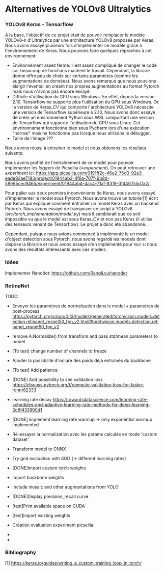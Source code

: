 # Alternatives de YOLOv8 Ultralytics

### YOLOv8 Keras - Tensorflow
A la base, l'objectif de ce projet était de pouvoir remplacer le modèle YOLOv8-n d'Ultralytics par
une architecture YOLOv8 proposée par Keras. Nous avons essayé plusieurs fois d'implémenter ce modèle 
grâce à l'environnement de Keras. Nous pouvons faire quelques reproches à cet environnement:
- Environnement assez fermé: il est assez compliqué de changer le code car beaucoup de fonctions machent
le travail. Cependant, la librarie donne offre peu de choix sur certains paramètres (comme les 
augmentations de données). Nous avons remarqué que nous pouvions élargir l'éventail en créant nos propres
augmentations au format Pytorch mais nous n'avons pas encore essayé.
- Difficile d'utilisation du GPU sous Windows. En effet, depuis la version 2.10, Tensorflow ne supporte 
plus l'utilisation du GPU sous Windows. Or, la version de Keras_CV qui comporte l'architecture YOLOv8
nécessite une version de Tensorflow supérieure à 2.10. Nous avons donc essayé de créer un environnement
Python sous WSL comportant une version de Tensorflow qui supporte l'utilisation du GPU sous Linux. Cet 
envrironnement fonctionne bien sous Pycharm lors d'une exécution "normal" mais ne fonctionne pas lorsque
nous utilisons le débugger.
- Taille de l'image ??? 

Nous avons réussi à entrainer le model et nous obtenons les résultats suivants: 



Nous avons profité de l'entraînement de ce model pour pouvoir implémenter les *loggers* de Picsellia
(=*experiment*). On peut retrouver une *experiment* ici: https://app.picsellia.com/0191ff2c-46e2-75d3-92a3-eade82ae7183/project/01944ab2-4f8a-707f-9b8d-58e85cec6465/experiment/01944ab4-4ac4-71af-8319-3f440755d7a2/.


Pour palier aux deux premiers inconvénients de Keras, nous avons essayé d'implémenter le model sous 
Pytorch. Nous avons trouvé un tutoriel[1] écrit par Keras qui explique comment entraîner un model Keras
avec un backend Pytorch. Nous avons essayé de transposer ce script à YOLOv8 
(*src/torch_implementation/model.py*) mais il semblerait que ce soit impossible vu que le model est 
sous Keras_CV et non pas Keras (il utilise des tenseurs venant de Tensorflow). Le projet a donc été 
abandonné.

Cependant, puisque nous avions commencé à implémenté le un model d'object detection sous Pytorch, nous
avons regardé les models dont dispose la librairie et nous avons essayé d'en implémenté pour voir si nous
avons des résultats intéressants avec ces models. 


### Idées

Implementer Nanodet: https://github.com/RangiLyu/nanodet


### RetinaNet

TODO:
- Envoyer les paramètres de normalization dans le model + parametres de post-process https://pytorch.org/vision/0.13/models/generated/torchvision.models.detection.retinanet_resnet50_fpn_v2.html#torchvision.models.detection.retinanet_resnet50_fpn_v2
- remove A.Normalize() from transform and pass std/mean parameters to model
- [To test] change number of channels to freeze 
- Ajouter la possibilité d'inclure des poids déjà entraînés du backbone
- [To test] Add patience
- [DONE] Add possibility to see validation loss https://discuss.pytorch.org/t/compute-validation-loss-for-faster-rcnn/62333
- learning rate decay https://towardsdatascience.com/learning-rate-schedules-and-adaptive-learning-rate-methods-for-deep-learning-2c8f433990d1
- [DONE] implement learning rate warmup -> only exponential warmup implemented
- Ré-essayer la normalization avec les params calculés en mode 'custom dataset'
- Transform model to ONNX
- Try grid evaluation with SGD (-> different learning rates)
- [DONE]Import custom torch weights
- Import backbone weights
- Include mosaic and other augmentations from YOLO

- [DONE]Display precision_recall curve
- [test]Print available space on CUDA
- [test]Import existing weights 
- Création evaluation experiment picsellia
- 
- 



### Bibliography

[1] https://keras.io/guides/writing_a_custom_training_loop_in_torch/

